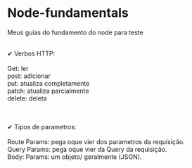 # Node-fundamentals

Meus guias do fundamento do node para teste

<br> 
✔ Verbos HTTP:
<br>
<br>
Get: ler
<br>
post: adicionar
<br>
put: atualiza completamente
<br>
patch: atualiza parcialmente 
<br>
delete: deleta
<br>
<br>
<br>


✔ Tipos de parametros:
<br>
<br>
Route Params: pega oque vier dos parametros da requisição.
<br>
Query Params: pega oque vier da Query da requisição.
<br>
Body: Params: um objeto/ geralmente (JSON).
<br>
